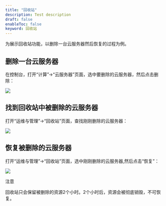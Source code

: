 ```yaml
---
title: "回收站"
description: Test description
draft: false
enableToc: false
keyword: 回收站
---
```


为展示回收站功能，以删除一台云服务器然后恢复的过程为例。

## 删除一台云服务器

在控制台，打开“计算”->“云服务器”页面，选中要删除的云服务器，然后点击删除：

![](../../_images/delete_instance.png)


## 找到回收站中被删除的云服务器

打开“运维与管理”->“回收站”页面，查找刚刚删除的云服务器：

![](../../_images/find_delete_instance.png)


## 恢复被删除的云服务器
打开“运维与管理”->“回收站”页面，选中刚刚删除的云服务器,然后点击“恢复”：

![](../../_images/find_deleted_and_recover.png)

注意

回收站只会保留被删除的资源2个小时。2个小时后，资源会被彻底销毁，不可恢复。